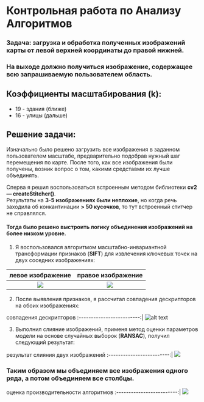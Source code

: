 # Контрольная работа по Анализу Алгоритмов
### Задача: загрузка и обработка полученных изображений карты от левой верхней координаты до правой нижней.
### На выходе должно получиться изображение, содержащее всю запрашиваемую пользователем область.

## Коэффициенты масштабирования (k):
* 19 - здания (ближе)
* 16 - улицы (дальше)

## Решение задачи:
Изначально было решено загрузить все изображения в заданном пользователем масштабе, предварительно подобрав нужный шаг перемещения по карте.
После того, как все изображения были получены, возник вопрос о том, какими средставми их лучше объединять.

Сперва я решил воспользоваться встроенным методом библиотеки **cv2 — createStitcher()**.  
Результаты на **3-5 изображениях были неплохие**, но когда речь заходила об конкантинации **> 50 кусочков**, то тут встроенный ститчер не справлялся.

#### Тогда было решено выстроить логику объединения изображений на более низком уровне.

1. Я воспользовался алгоритмом масштабно-инвариантной трансформации признаков (**SIFT**) для извлечения ключевых точек на двух соседних изображениях:

левое изображение             |  правое изображение
:-------------------------:|:-------------------------:
![](https://sun9-62.userapi.com/c854320/v854320936/1e279d/mb2293XMj4o.jpg)  |  ![](https://sun9-56.userapi.com/c854320/v854320936/1e27a5/M2cgBlaLVVU.jpg)

2. После выявления признаков, я рассчитал совпадения дескрипторов на обоих изображениях:

совпадения дескрипторов
:-------------------------:|
![alt text](https://sun9-71.userapi.com/c854320/v854320936/1e27b4/xsIpyrRFw9s.jpg)

3. Выполнил слияние изображений, применя метод оценки параметров модели на основе случайных выборок (**RANSAC**),
  получил следующий результат:
  
результат слияния двух изображений
:-------------------------:| 
![](https://sun9-23.userapi.com/c854320/v854320936/1e27bb/RPsiSIlanYo.jpg)

### Таким образом мы объединяем все изображения одного ряда, а потом объединяем все столбцы.


оценка производительности алгоритмов
:-------------------------:| 
![](https://sun9-29.userapi.com/c857132/v857132612/d09cb/SVvbPISum8k.jpg)
